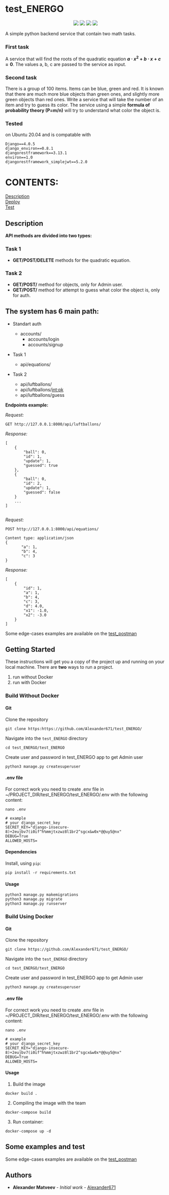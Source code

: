 # test_ENERGO
<p align="center">
<img src="https://img.shields.io/badge/server-drf-red"> 
<img src="https://img.shields.io/badge/mesasge--broker-kafka-black">
<img src="https://img.shields.io/badge/container-docker-blue">
<img src="https://img.shields.io/badge/jwt__auth-rest__framework__simplejwt-blue">

</p>

A simple python backend service that contain two math tasks. 

### First task
A service that will find the roots of the quadratic equation **$a\cdot x^2 + b\cdot x + c = 0$**. The values ​​a, b, c are passed to the service as input.

### Second task
There is a group of 100 items. Items can be blue, green and red. It is known that there are much more blue objects than green ones, and slightly more green objects than red ones. Write a service that will take the number of an item and try to guess its color. 
The service using a simple **formula of probability theory (P=m/n)** will try to understand what color the object is.

### Tested
on Ubuntu 20.04 and is compatable with
```Python==3.8.10
Django==4.0.5
django_environ==0.8.1
djangorestframework==3.13.1
environ==1.0
djangorestframework_simplejwt==5.2.0

```


# CONTENTS:
[Description](#description) </br>
[Deploy](#deploy)           </br>
[Test](#test)               </br>

## Description <a name="description"></a>
**API methods are divided into two types:** 

### Task 1
- **GET/POST/DELETE** methods for the quadratic equation.

### Task 2
- **GET/POST/** method for objects, only for Admin user.
- **GET/POST/** method for attempt to guess what color the object is, only for auth.

**The system has 6 main path:**
-  
+ Standart auth
  + accounts/
    + accounts/login
    + accounts/signup
  
+ Task 1
  +  api/equations/ 

+ Task 2 
  + api/luftballons/
  + api/luftballons/<int:pk>
  + api/luftballons/guess

**Endpoints example:**

*Request:* 
```
GET http://127.0.0.1:8000/api/luftballons/
```
*Response:* 
```
[
    {
        "ball": 0,
        "id": 1,
        "update": 1,
        "guessed": true
    },
    {
        "ball": 0,
        "id": 2,
        "update": 1,
        "guessed": false
    }
    ...
]
    
```

*Request:* 
```
POST http://127.0.0.1:8000/api/equations/

Content type: application/json
{
       "a": 1,
       "b": 4,
       "c": 3
}

```
*Response:* 
```
[
    {
        "id": 1,
        "a": 1,
        "b": 4,
        "c": 3,
        "d": 4.0,
        "x1": -1.0,
        "x2": -3.0
    }
]
```


Some edge-cases examples are available on the [test_postman](https://github.com/Alexander671/test_ENERGO/tree/main/test_postman)
              </br>

## Getting Started <a name="deploy"></a>
These instructions will get you a copy of the project up and running on your local machine. There are **two** ways to run a project.

1. run without Docker
2. run with Docker 

### Build Without Docker

#### Git

Clone the repository
```
git clone https:https://github.com/Alexander671/test_ENERGO/
```

Navigate into the `test_ENERGO` directory
```
cd test_ENERGO/test_ENERGO
```
Create user and password in test_ENERGO app to get Admin user
```
python3 manage.py createsuperuser
```


#### .env file

For correct work you need to create .env file in ~/PROJECT_DIR/test_ENERGO/test_ENERGO/.env
with the following content:

```
nano .env 
```

```
# example
# your django_secret_key
SECRET_KEY="django-insecure-8)+2eujbv7(i0if^h%mmjtxzwz8l1br2^sgcx&w0x*@@uy5@nx"
DEBUG=True
ALLOWED_HOSTS=

```

#### Dependencies

Install, using `pip`:

```
pip install -r requirements.txt
```


#### Usage
```
python3 manage.py makemigrations
python3 manage.py migrate
python3 manage.py runserver

```

### Build Using Docker

#### Git

Clone the repository
```
git clone https://github.com/Alexander671/test_ENERGO/
```

Navigate into the `test_ENERGO` directory
```
cd test_ENERGO/test_ENERGO
```

Create user and password in test_ENERGO app to get Admin user
```
python3 manage.py createsuperuser
```


#### .env file

For correct work you need to create .env file in ~/PROJECT_DIR/test_ENERGO/test_ENERGO/.env
with the following content:

```
nano .env 
```

```
# example
# your django_secret_key
SECRET_KEY="django-insecure-8)+2eujbv7(i0if^h%mmjtxzwz8l1br2^sgcx&w0x*@@uy5@nx"
DEBUG=True
ALLOWED_HOSTS=

```

#### Usage

1. Build the image

`docker build .`

2. Сompiling the image with the team

`docker-compose build`

3. Run container:

`docker-compose up -d`

## Some examples and test <a name="test"></a>

Some edge-cases examples are available on the [test_postman](https://github.com/Alexander671/test_ENERGO/)

## Authors

* **Alexander Matveev** - *Initial work* - [Alexander671](https://github.com/Alexander671)
